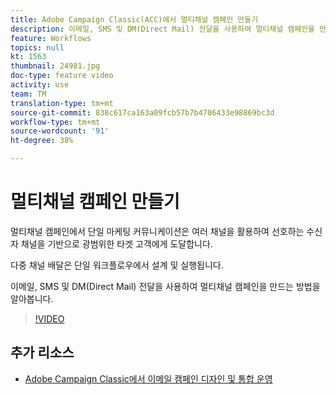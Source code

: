 ```yaml
---
title: Adobe Campaign Classic(ACC)에서 멀티채널 캠페인 만들기
description: 이메일, SMS 및 DM(Direct Mail) 전달을 사용하여 멀티채널 캠페인을 만드는 방법을 알아봅니다.
feature: Workflows
topics: null
kt: 1563
thumbnail: 24981.jpg
doc-type: feature video
activity: use
team: TM
translation-type: tm+mt
source-git-commit: 838c617ca163a09fcb57b7b4706433e98869bc3d
workflow-type: tm+mt
source-wordcount: '91'
ht-degree: 38%

---
```



# 멀티채널 캠페인 만들기

멀티채널 캠페인에서 단일 마케팅 커뮤니케이션은 여러 채널을 활용하여 선호하는 수신자 채널을 기반으로 광범위한 타겟 고객에게 도달합니다.

다중 채널 배달은 단일 워크플로우에서 설계 및 실행됩니다.

이메일, SMS 및 DM(Direct Mail) 전달을 사용하여 멀티채널 캠페인을 만드는 방법을 알아봅니다.

>[!VIDEO](https://video.tv.adobe.com/v/24981?quality=12)

## 추가 리소스

* [Adobe Campaign Classic에서 이메일 캠페인 디자인 및 통합 운영](https://helpx.adobe.com/campaign/classic/how-to/design-orchestrate-email-campaigns-in-campaign-classic.html)

